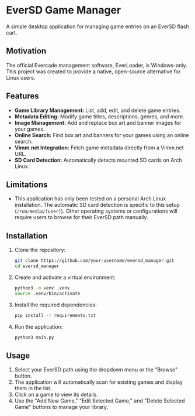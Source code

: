 # EverSD Game Manager

A simple desktop application for managing game entries on an EverSD flash cart.

## Motivation

The official Evercade management software, EverLoader, is Windows-only. This project was created to provide a native, open-source alternative for Linux users.

## Features

*   **Game Library Management:** List, add, edit, and delete game entries.
*   **Metadata Editing:** Modify game titles, descriptions, genres, and more.
*   **Image Management:** Add and replace box art and banner images for your games.
*   **Online Search:** Find box art and banners for your games using an online search.
*   **Vimm.net Integration:** Fetch game metadata directly from a Vimm.net URL.
*   **SD Card Detection:** Automatically detects mounted SD cards on Arch Linux.

## Limitations

*   This application has only been tested on a personal Arch Linux installation. The automatic SD card detection is specific to this setup (`/run/media/[user]`). Other operating systems or configurations will require users to browse for their EverSD path manually.

## Installation

1.  Clone the repository:
    ```bash
    git clone https://github.com/your-username/eversd_manager.git
    cd eversd_manager
    ```
2.  Create and activate a virtual environment:
    ```bash
    python3 -m venv .venv
    source .venv/bin/activate
    ```
3.  Install the required dependencies:
    ```bash
    pip install -r requirements.txt
    ```
4.  Run the application:
    ```bash
    python3 main.py
    ```

## Usage

1.  Select your EverSD path using the dropdown menu or the "Browse" button.
2.  The application will automatically scan for existing games and display them in the list.
3.  Click on a game to view its details.
4.  Use the "Add New Game," "Edit Selected Game," and "Delete Selected Game" buttons to manage your library.